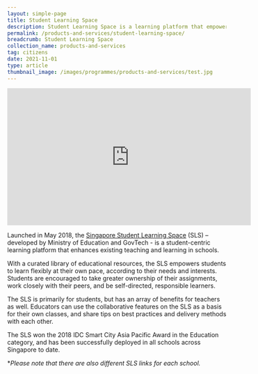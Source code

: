 ```yaml
---
layout: simple-page
title: Student Learning Space
description: Student Learning Space is a learning platform that empowers students to learn flexibly at a customised pace.
permalink: /products-and-services/student-learning-space/
breadcrumb: Student Learning Space
collection_name: products-and-services
tag: citizens
date: 2021-11-01
type: article
thumbnail_image: /images/programmes/products-and-services/test.jpg
---
```


<div class="bp-youtube">
  <iframe width="560" height="315" src="https://www.youtube.com/embed/F0FTP2FveSg" frameborder="0" allow="autoplay; encrypted-media" allowfullscreen></iframe>
</div>

Launched in May 2018, the [Singapore Student Learning Space](https://www.schoolbag.sg/story/singapore-student-learning-space) (SLS) – developed by Ministry of Education and GovTech - is a student-centric learning platform that enhances existing teaching and learning in schools.
 
With a curated library of educational resources, the SLS empowers students to learn flexibly at their own pace, according to their needs and interests. Students are encouraged to take greater ownership of their assignments, work closely with their peers, and be self-directed, responsible learners.
 
The SLS is primarily for students, but has an array of benefits for teachers as well. Educators can use the collaborative features on the SLS as a basis for their own classes, and share tips on best practices and delivery methods with each other.
 
The SLS won the 2018 IDC Smart City Asia Pacific Award in the Education category, and has been successfully deployed in all schools across Singapore to date.

**Please note that there are also different SLS links for each school.*
